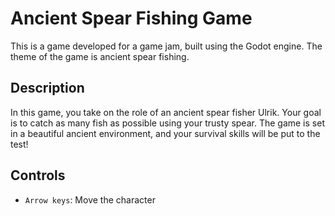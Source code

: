 # Ancient Spear Fishing Game

This is a game developed for a game jam, built using the Godot engine. The theme of the game is ancient spear fishing.

## Description

In this game, you take on the role of an ancient spear fisher Ulrik. Your goal is to catch as many fish as possible using your trusty spear. The game is set in a beautiful ancient environment, and your survival skills will be put to the test!

## Controls

- `Arrow keys`: Move the character